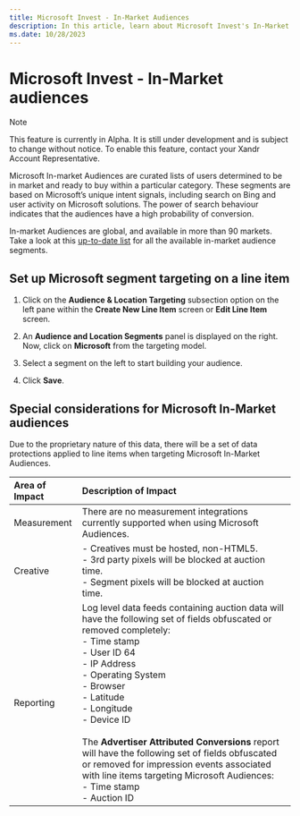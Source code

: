 ```yaml
---
title: Microsoft Invest - In-Market Audiences
description: In this article, learn about Microsoft Invest's In-Market audiences, which consist of curated groups of users actively thinking about buying in a specific category. 
ms.date: 10/28/2023
---
```


# Microsoft Invest - In-Market audiences

> [!NOTE]
> This feature is currently in Alpha. It is still under development and is subject to change without notice. To enable this feature, contact your Xandr Account Representative.

Microsoft In-market Audiences are curated lists of users determined to be in market and ready to buy within a particular category. These
segments are based on Microsoft’s unique intent signals, including search on Bing and user activity on Microsoft solutions. The power of
search behaviour indicates that the audiences have a high probability of conversion.

In-market Audiences are global, and available in more than 90 markets. Take a look at this [up-to-date list](https://download.microsoft.com/download/4/0/0/40099106-6f9f-4b38-8aac-0dc7567404db/In-Market-Audiences-segment-list-Invest.xlsx) for all the available in-market audience segments.

## Set up Microsoft segment targeting on a line item

1. Click on the **Audience & Location Targeting** subsection option on the left pane within the **Create New Line Item** screen or **Edit Line Item** screen.

1. An **Audience and Location Segments** panel is displayed on the right. Now, click on **Microsoft** from the targeting model.

1. Select a segment on the left to start building your audience.

1. Click **Save**.

## Special considerations for Microsoft In-Market audiences

Due to the proprietary nature of this data, there will be a set of data protections applied to line items when targeting Microsoft In-Market Audiences.

| Area of Impact | Description of Impact |
|:---|:---|
| Measurement | There are no measurement integrations currently supported when using Microsoft Audiences. |
| Creative | - Creatives must be hosted, non-HTML5. <br> - 3rd party pixels will be blocked at auction time. <br> - Segment pixels will be blocked at auction time. |
| Reporting | Log level data feeds containing auction data will have the following set of fields obfuscated or removed completely:<br> - Time stamp<br> - User ID 64<br> - IP Address<br> - Operating System<br> - Browser<br> - Latitude<br> - Longitude<br> - Device ID<br><br> The **Advertiser Attributed Conversions** report will have the following set of fields obfuscated or removed for impression events associated with line items targeting Microsoft Audiences:<br> - Time stamp<br> - Auction ID |
